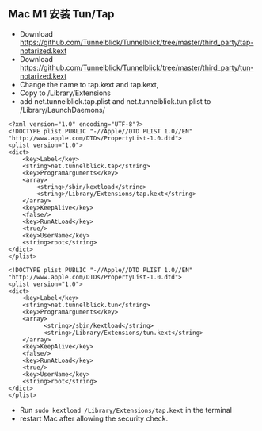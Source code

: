 ## Mac M1 安装 Tun/Tap


- Download https://github.com/Tunnelblick/Tunnelblick/tree/master/third_party/tap-notarized.kext
- Download https://github.com/Tunnelblick/Tunnelblick/tree/master/third_party/tun-notarized.kext
- Change the name to tap.kext and tap.kext,
- Copy to /Library/Extensions
- add net.tunnelblick.tap.plist and net.tunnelblick.tun.plist to /Library/LaunchDaemons/

```
<?xml version="1.0" encoding="UTF-8"?>
<!DOCTYPE plist PUBLIC "-//Apple//DTD PLIST 1.0//EN" "http://www.apple.com/DTDs/PropertyList-1.0.dtd">
<plist version="1.0">
<dict>
    <key>Label</key>
    <string>net.tunnelblick.tap</string>
    <key>ProgramArguments</key>
    <array>
        <string>/sbin/kextload</string>
        <string>/Library/Extensions/tap.kext</string>
    </array>
    <key>KeepAlive</key>
    <false/>
    <key>RunAtLoad</key>
    <true/>
    <key>UserName</key>
    <string>root</string>
</dict>
</plist>
```

```
<!DOCTYPE plist PUBLIC "-//Apple//DTD PLIST 1.0//EN" "http://www.apple.com/DTDs/PropertyList-1.0.dtd">
<plist version="1.0">
<dict>
    <key>Label</key>
    <string>net.tunnelblick.tun</string>
    <key>ProgramArguments</key>
    <array>
          <string>/sbin/kextload</string>
          <string>/Library/Extensions/tun.kext</string>
    </array>
    <key>KeepAlive</key>
    <false/>
    <key>RunAtLoad</key>
    <true/>
    <key>UserName</key>
    <string>root</string>
</dict>
</plist>
```


- Run `sudo kextload /Library/Extensions/tap.kext` in the terminal
- restart Mac after allowing the security check.
